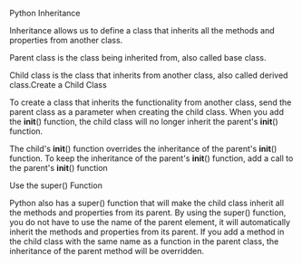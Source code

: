 Python Inheritance

Inheritance allows us to define a class that inherits all the methods and properties from another class.

Parent class is the class being inherited from, also called base class.

Child class is the class that inherits from another class, also called derived class.Create a Child Class

To create a class that inherits the functionality from another class, send the parent class as a parameter when creating the child class.
When you add the __init__() function, the child class will no longer inherit the parent's __init__() function.

 The child's __init__() function overrides the inheritance of the parent's __init__() function.
 To keep the inheritance of the parent's __init__() function, add a call to the parent's __init__() function

Use the super() Function

Python also has a super() function that will make the child class inherit all the methods and properties from its parent.
By using the super() function, you do not have to use the name of the parent element, it will automatically inherit the methods and properties from its parent.
If you add a method in the child class with the same name as a function in the parent class, the inheritance of the parent method will be overridden.
